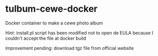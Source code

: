 # tulbum-cewe-docker
Docker container to make a cewe photo album

Hint: install.pl script has been modified not to open de EULA because 
I couldn't accept the file at docker build

Improvement pending: download tgz file from official website
